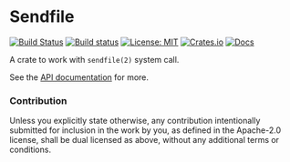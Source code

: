 # Sendfile

[![Build Status](https://travis-ci.org/Thomasdezeeuw/sendfile.svg?branch=master)](https://travis-ci.org/Thomasdezeeuw/sendfile)
[![Build status](https://api.cirrus-ci.com/github/Thomasdezeeuw/sendfile.svg)](https://cirrus-ci.com/github/Thomasdezeeuw/sendfile)
[![License: MIT](https://img.shields.io/badge/license-MIT-blue.svg)](https://opensource.org/licenses/MIT)
[![Crates.io](https://img.shields.io/crates/v/sendfile.svg)](https://crates.io/crates/sendfile)
[![Docs](https://docs.rs/sendfile/badge.svg)](https://docs.rs/sendfile)

A crate to work with `sendfile(2)` system call.

See the [API documentation] for more.

[API documentation]: https://docs.rs/sendfile

### Contribution

Unless you explicitly state otherwise, any contribution intentionally submitted
for inclusion in the work by you, as defined in the Apache-2.0 license, shall be
dual licensed as above, without any additional terms or conditions.
